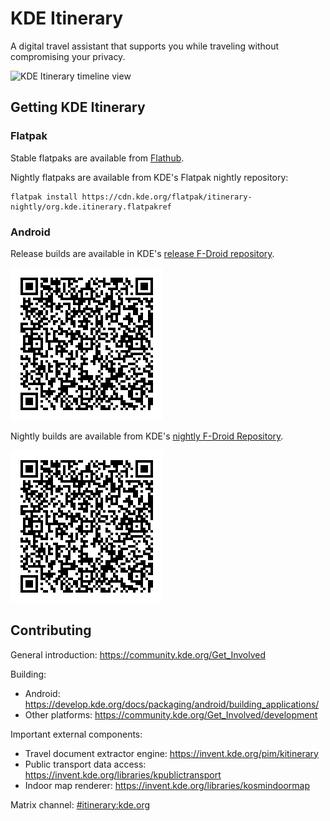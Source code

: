 # KDE Itinerary

A digital travel assistant that supports you while traveling without compromising your privacy.

![KDE Itinerary timeline view](https://cdn.kde.org/screenshots/itinerary/kde-itinerary-timeline.png)

## Getting KDE Itinerary

### Flatpak

Stable flatpaks are available from [Flathub](https://flathub.org/apps/details/org.kde.itinerary).

Nightly flatpaks are available from KDE's Flatpak nightly repository:

```
flatpak install https://cdn.kde.org/flatpak/itinerary-nightly/org.kde.itinerary.flatpakref
```

### Android

Release builds are available in KDE's [release F-Droid repository](https://cdn.kde.org/android/stable-releases/fdroid/repo/?fingerprint=13784BA6C80FF4E2181E55C56F961EED5844CEA16870D3B38D58780B85E1158F).

![Link to KDE's release F-Droid repository](doc/kde-fdroid-release-repository-link.png)

Nightly builds are available from KDE's [nightly F-Droid Repository](https://cdn.kde.org/android/fdroid/repo/?fingerprint=B3EBE10AFA6C5C400379B34473E843D686C61AE6AD33F423C98AF903F056523F).

![Link to KDE's nightly F-Droid repository](doc/kde-fdroid-release-repository-link.png)

## Contributing

General introduction: https://community.kde.org/Get_Involved

Building:
- Android: https://develop.kde.org/docs/packaging/android/building_applications/
- Other platforms: https://community.kde.org/Get_Involved/development

Important external components:
- Travel document extractor engine: https://invent.kde.org/pim/kitinerary
- Public transport data access: https://invent.kde.org/libraries/kpublictransport
- Indoor map renderer: https://invent.kde.org/libraries/kosmindoormap

Matrix channel: [#itinerary:kde.org](https://matrix.to/#/#itinerary:kde.org)
